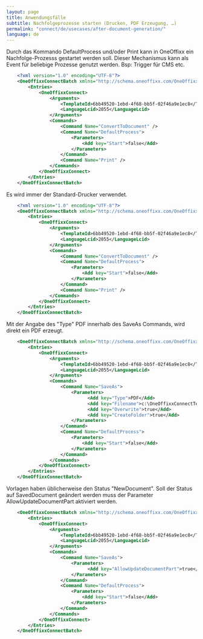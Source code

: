 ```yaml
---
layout: page
title: Anwendungsfälle
subtitle: Nachfolgeprozesse starten (Drucken, PDF Erzeugung, …)
permalink: "connect/de/usecases/after-document-generation/"
language: de
---
```


Durch das Kommando DefaultProcess und/oder Print  kann in OneOffixx ein Nachfolge-Prozesss gestartet werden soll. Dieser Mechanismus kann als Event für beliebige Prozesse genutzt werden. Bsp: Trigger für CMS etc.

```xml
    <?xml version="1.0" encoding="UTF-8"?>
    <OneOffixxConnectBatch xmlns="http://schema.oneoffixx.com/OneOffixxConnectBatch/1" xmlns:xsi="http://www.w3.org/2001/XMLSchema-instance">
    	<Entries>
    		<OneOffixxConnect>
    			<Arguments>
    				<TemplateId>6bb49520-1ebd-4f68-bb5f-02f46a9e1ec8</TemplateId>
    				<LanguageLcid>2055</LanguageLcid>
    			</Arguments>
    			<Commands>
    				<Command Name="ConvertToDocument" />
    				<Command Name="DefaultProcess">
    					<Parameters>
    						<Add key="Start">false</Add>
    					</Parameters>
    				</Command>
    				<Command Name="Print" />
    			</Commands>
    		</OneOffixxConnect>
    	</Entries>
    </OneOffixxConnectBatch>    
```

Es wird immer der Standard-Drucker verwendet.

```xml
    <?xml version="1.0" encoding="UTF-8"?>
    <OneOffixxConnectBatch xmlns="http://schema.oneoffixx.com/OneOffixxConnectBatch/1" xmlns:xsi="http://www.w3.org/2001/XMLSchema-instance">
    	<Entries>
    		<OneOffixxConnect>
    			<Arguments>
    				<TemplateId>6bb49520-1ebd-4f68-bb5f-02f46a9e1ec8</TemplateId>
    				<LanguageLcid>2055</LanguageLcid>
    			</Arguments>
    			<Commands>
    				<Command Name="ConvertToDocument" />
    				<Command Name="DefaultProcess">
    					<Parameters>
    						<Add key="Start">false</Add>
    					</Parameters>
    				</Command>
    				<Command Name="Print" />
    			</Commands>
    		</OneOffixxConnect>
    	</Entries>
    </OneOffixxConnectBatch>
```

Mit der Angabe des "Type" PDF innerhalb des SaveAs Commands, wird direkt ein PDF erzeugt.

```xml
    <OneOffixxConnectBatch xmlns="http://schema.oneoffixx.com/OneOffixxConnectBatch/1" xmlns:xsi="http://www.w3.org/2001/XMLSchema-instance">
    	<Entries>
    		<OneOffixxConnect>
    			<Arguments>
    				<TemplateId>6bb49520-1ebd-4f68-bb5f-02f46a9e1ec8</TemplateId>
    				<LanguageLcid>2055</LanguageLcid>
    			</Arguments>
    			<Commands>
    				<Command Name="SaveAs">
    					<Parameters>
    					      <Add key="Type">PDF</Add>
    					      <Add key="Filename">c:\OneOffixxConnectTest\OneOffixxConnect.pdf</Add>
    					      <Add key="Overwrite">true</Add>
    					      <Add key="CreateFolder">true</Add>
    					</Parameters>
    				</Command>
    				<Command Name="DefaultProcess">
    					<Parameters>
    						<Add key="Start">false</Add>
    					</Parameters>
    				</Command>
    			</Commands>
    		</OneOffixxConnect>
    	</Entries>
    </OneOffixxConnectBatch>
```

Vorlagen haben üblicherweise den Status "NewDocument". Soll der Status auf SavedDocument geändert werden muss der Parameter AllowUpdateDocumentPart aktiviert werden. 

```xml
    <OneOffixxConnectBatch xmlns="http://schema.oneoffixx.com/OneOffixxConnectBatch/1" xmlns:xsi="http://www.w3.org/2001/XMLSchema-instance">
    	<Entries>
    		<OneOffixxConnect>
    			<Arguments>
    				<TemplateId>6bb49520-1ebd-4f68-bb5f-02f46a9e1ec8</TemplateId>
    				<LanguageLcid>2055</LanguageLcid>
    			</Arguments>
    			<Commands>
    				<Command Name="SaveAs">
    					<Parameters>
    					      <Add key="AllowUpdateDocumentPart">true</Add>
    					</Parameters>
    				</Command>
    				<Command Name="DefaultProcess">
    					<Parameters>
    						<Add key="Start">false</Add>
    					</Parameters>
    				</Command>
    			</Commands>
    		</OneOffixxConnect>
    	</Entries>
    </OneOffixxConnectBatch>
```
